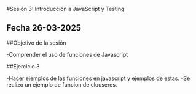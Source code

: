 #Sesión 3: Introducción a JavaScript y Testing

## Fecha 26-03-2025

##Objetivo de la sesión

-Comprender el uso de funciones de Javascript

##Ejercicio 3

-Hacer ejemplos de las funciones en javascript y ejemplos de estas.
-Se realizo un ejemplo de funcion de clouseres.
